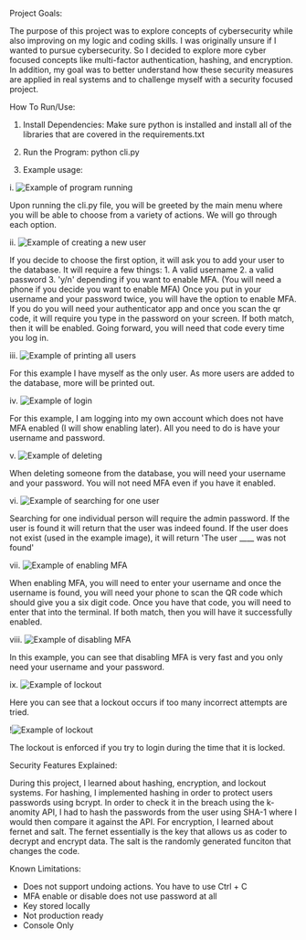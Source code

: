 Project Goals:

The purpose of this project was to explore concepts of cybersecurity while also improving on my logic and coding skills. I was originally unsure if I wanted to pursue cybersecurity. So I decided to explore more cyber focused concepts like multi-factor authentication, hashing, and encryption. In addition, my goal was to better understand how these security measures are applied in real systems and to challenge myself with a security focused project.

How To Run/Use:

1. Install Dependencies: Make sure python is installed and install all of the libraries that are covered in the requirements.txt

2. Run the Program: python cli.py

3. Example usage:

i. ![Example of program running](screenshots/Main.png)

Upon running the cli.py file, you will be greeted by the main menu where you will be able to choose from a variety of actions. We will go through each option.

ii. ![Example of creating a new user](screenshots/AddUser.png)

If you decide to choose the first option, it will ask you to add your user to the database. It will require a few things: 1. A valid username 2. a valid password 3. 'y/n' depending if you want to enable MFA. (You will need a phone if you decide you want to enable MFA) Once you put in your username and your password twice, you will have the option to enable MFA. If you do you will need your authenticator app and once you scan the qr code, it will require you type in the password on your screen. If both match, then it will be enabled. Going forward, you will need that code every time you log in.

iii. ![Example of printing all users](screenshots/Print.png)

For this example I have myself as the only user. As more users are added to the database, more will be printed out.

iv. ![Example of login](screenshots/Login.png)

For this example, I am logging into my own account which does not have MFA enabled (I will show enabling later). All you need to do is have your username and password. 

v. ![Example of deleting](screenshots/Delete.png)

When deleting someone from the database, you will need your username and your password. You will not need MFA even if you have it enabled.

vi. ![Example of searching for one user](screenshots/Search.png)

Searching for one individual person will require the admin password. If the user is found it will return that the user was indeed found. If the user does not exist (used in the example image), it will return 'The user ____ was not found'

vii. ![Example of enabling MFA](screenshots/Enable.png)

When enabling MFA, you will need to enter your username and once the username is found, you will need your phone to scan the QR code which should give you a six digit code. Once you have that code, you will need to enter that into the terminal. If both match, then you will have it successfully enabled.

viii. ![Example of disabling MFA](screenshots/Disable.png)

In this example, you can see that disabling MFA is very fast and you only need your username and your password.

ix. ![Example of lockout](screenshots/Lockout.png)

Here you can see that a lockout occurs if too many incorrect attempts are tried.

!![Example of lockout](screenshots/LockoutEnforced.png)

The lockout is enforced if you try to login during the time that it is locked.

Security Features Explained:

During this project, I learned about hashing, encryption, and lockout systems. For hashing, I implemented hashing in order to protect users passwords using bcrypt. In order to check it in the breach using the k-anomity API, I had to hash the passwords from the user using SHA-1 where I would then compare it against the API. For encryption, I learned about fernet and salt. The fernet essentially is the key that allows us as coder to decrypt and encrypt data. The salt is the randomly generated funciton that changes the code. 

Known Limitations:

- Does not support undoing actions. You have to use Ctrl + C
- MFA enable or disable does not use password at all
- Key stored locally
- Not production ready
- Console Only